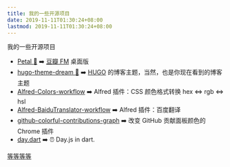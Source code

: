 ```yaml
---
title: 我的一些开源项目
date: 2019-11-11T01:30:24+08:00
lastmod: 2019-11-11T01:30:24+08:00
---
```


我的一些开源项目

<!--more-->

- [Petal :hibiscus:](https://github.com/ilime/Petal) :arrow_right: [豆瓣 FM](https://douban.fm/) 桌面版
- [hugo-theme-dream :seedling:](https://github.com/g1eny0ung/hugo-theme-dream) :arrow_right: [HUGO](https://gohugo.io) 的博客主题，当然，也是你现在看到的博客主题
- [Alfred-Colors-workflow](https://github.com/g1eny0ung/Alfred-Colors-workflow) :arrow_right: Alfred 插件：CSS 颜色格式转换 hex <=> rgb <=> hsl
- [Alfred-BaiduTranslator-workflow](https://github.com/g1eny0ung/Alfred-BaiduTranslator-workflow) :arrow_right: Alfred 插件：百度翻译
- [github-colorful-contributions-graph](https://github.com/g1eny0ung/github-colorful-contributions-graph) :arrow_right: 改变 GitHub 贡献面板颜色的 Chrome 插件
- [day.dart](https://github.com/dayjs/day.dart) :arrow_right: ⏰ Day.js in dart.

[等等等等](https://github.com/g1eny0ung)
